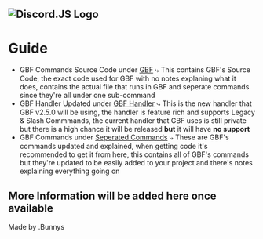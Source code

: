 ![Discord.JS Logo](https://camo.githubusercontent.com/d55d8a7f07a103454ebb77b653d9600ce27e011f78395d9713b432c8c011c76a/68747470733a2f2f646973636f72642e6a732e6f72672f7374617469632f6c6f676f2e737667)
-----------
# Guide
- GBF Commands Source Code under [GBF](https://github.com/DepressedBunnys/Discord.JS-Bot-Commands/tree/main/GBF)
⤷ This contains GBF's Source Code, the exact code used for GBF with no notes explaning what it does, contains the actual file that runs in GBF and seperate commands since they're all under one sub-command
- GBF Handler Updated under [GBF Handler](https://github.com/DepressedBunnys/Discord.JS-Bot-Commands/tree/main/GBF%20Handler)
⤷ This is the new handler that GBF v2.5.0 will be using, the handler is feature rich and supports Legacy & Slash Commmands, the current handler that GBF uses is still private but there is a high chance it will be released **but** it will have **no support**
- GBF Commands under [Seperated Commands](https://github.com/DepressedBunnys/Discord.JS-Bot-Commands/tree/main/Separated%20Commands)
⤷ These are GBF's commands updated and explained, when getting code it's recommended to get it from here, this contains all of GBF's commands but they're updated to be easily added to your project and there's notes explaining everything going on

## More Information will be added here once available

Made by .Bunnys
